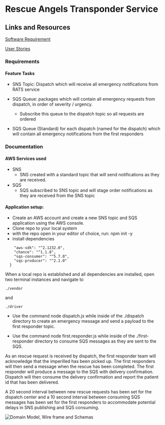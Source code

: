 # Rescue Angels Transponder Service

## Links and Resources

[Software Requirement](https://docs.google.com/document/d/1cHOilueQXYlvPstEeojwL--eA107kw1CbXhWKxxdcxE/edit?usp=sharing)

[User Stories](https://docs.google.com/document/d/1X0NDqdkVc_YO6PaRRn52b1z8fr0FGywHuXuEbsS6ZJ8/edit?usp=sharing)

### Requirements

#### Feature Tasks

- SNS Topic: Dispatch which will receive all emergency notifications from RATS service

- SQS Queue: packages which will contain all emergency requests from dispatch, in order of severity / urgency.
  - Subscribe this queue to the dispatch topic so all requests are ordered

- SQS Queue (Standard) for each dispatch (named for the dispatch) which will contain all emergency notifications from the first responders

### Documentation

#### AWS Services used

- SNS
  - SNS created with a standard topic that will send notifications as they are received.
- SQS
  - SQS subscribed to SNS topic and will stage order notifications as they are received from the SNS topic

#### Application setup:

- Create an AWS account and create a new SNS topic and SQS application using the AWS console.
- Clone repo to your local system
- with the repo open in your editor of choice, run:
npm init -y
- install dependencies

```{
    "aws-sdk": "^2.1232.0",
    "chance": "^1.1.8",
    "sqs-consumer": "^5.7.0",
    "sqs-producer": "^2.1.0"
  }
  ```

When a local repo is established and all dependencies are installed, open two terminal instances and navigate to

```./vendor```

and

```./driver```

- Use the command node dispatch.js while inside of the ./dispatch directory to create an emergency message and send a payload to the first responder topic.

- Use the command node first.responder.js while inside of the ./first-responder directory to consume SQS messages as they are sent to the SQS.

As an rescue request is received by dispatch, the first responder team will acknowledge that the imperilled has been picked up. The first responders will then send a message when the rescue has been completed. The first responder will produce a message to the SQS with delivery confirmation. Dispatch will then consume the delivery confirmation and report the patient id that has been delivered.

A 20 second interval between new rescue requests has been set for the dispatch center and a 10 second interval between consuming SQS messages has been set for the first responders to accommodate potential delays in SNS publishing and SQS consuming.

![Domain Model, Wire frame and Schemas](./assets/RATS-Project-Prep-4.png)
